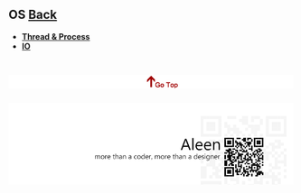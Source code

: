 ## OS	[Back](./../Readme.md)

* [**Thread & Process**](./pt/pt.md)
* [**IO**](./IO/IO.md)

<a href="#" style="left:200px;"><img src="./../pic/gotop.png"></a>
=====
<a href="http://aleen42.github.io/" target="_blank" ><img src="./../pic/tail.gif"></a>
